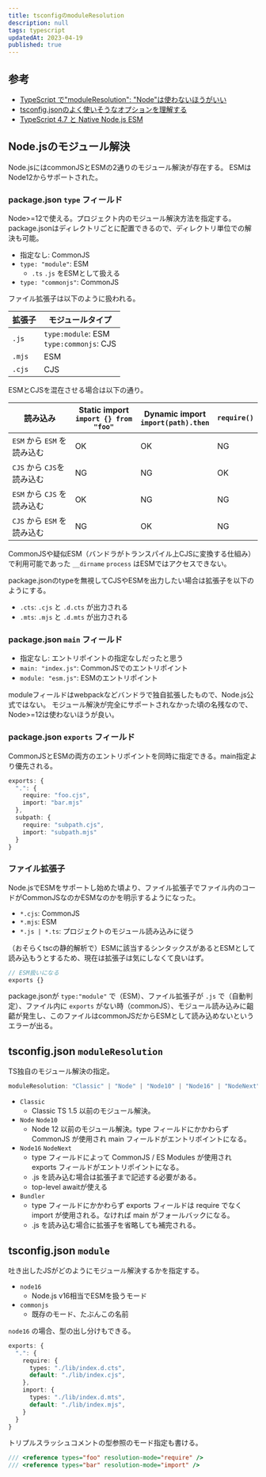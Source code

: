 ```yaml
---
title: tsconfigのmoduleResolution
description: null
tags: typescript
updatedAt: 2023-04-19
published: true
---
```


## 参考

- [TypeScript で"moduleResolution": "Node"は使わないほうがいい](https://blog.s2n.tech/articles/dont-use-moduleresolution-node)
- [tsconfig.jsonのよく使いそうなオプションを理解する](https://zenn.dev/chida/articles/bdbcd59c90e2e1)
- [TypeScript 4\.7 と Native Node\.js ESM](https://quramy.medium.com/typescript-4-7-%E3%81%A8-native-node-js-esm-189753a19ba8)

## Node.jsのモジュール解決

Node.jsにはcommonJSとESMの2通りのモジュール解決が存在する。
ESMはNode12からサポートされた。

### package.json `type` フィールド

Node>=12で使える。プロジェクト内のモジュール解決方法を指定する。
package.jsonはディレクトリごとに配置できるので、ディレクトリ単位での解決も可能。

- 指定なし:  CommonJS
- `type: "module"`: ESM
  - `.ts` `.js` をESMとして扱える
- `type: "commonjs"`: CommonJS

ファイル拡張子は以下のように扱われる。

拡張子 | モジュールタイプ
--- | ---
`.js` | `type:module`: ESM<br>`type:commonjs`: CJS
`.mjs` | ESM
`.cjs` | CJS

ESMとCJSを混在させる場合は以下の通り。

読み込み | Static import <br>`import {} from "foo"` | Dynamic import<br>`import(path).then` | `require()`
--- | --- | --- | ---
`ESM` から `ESM` を読み込む | OK | OK | NG
`CJS` から `CJS`を読み込む | NG | NG | OK
`ESM` から `CJS` を読み込む | OK | NG | NG
`CJS` から `ESM` を読み込む | NG | OK | NG

CommonJSや疑似ESM（バンドラがトランスパイル上CJSに変換する仕組み）で利用可能であった `__dirname` `process` はESMではアクセスできない。

package.jsonのtypeを無視してCJSやESMを出力したい場合は拡張子を以下のようにする。

- `.cts`: `.cjs` と `.d.cts` が出力される
- `.mts`: `.mjs` と `.d.mts` が出力される

### package.json `main` フィールド

- 指定なし: エントリポイントの指定なしだったと思う
- `main: "index.js"`: CommonJSでのエントリポイント
- `module: "esm.js"`: ESMのエントリポイント

moduleフィールドはwebpackなどバンドラで独自拡張したもので、Node.js公式ではない。
モジュール解決が完全にサポートされなかった頃の名残なので、Node>=12は使わないほうが良い。

### package.json `exports` フィールド

CommonJSとESMの両方のエントリポイントを同時に指定できる。main指定より優先される。

```ts
exports: {
  ".": {
    require: "foo.cjs",
    import: "bar.mjs"
  },
  subpath: {
    require: "subpath.cjs",
    import: "subpath.mjs"
  }
}
```

### ファイル拡張子

Node.jsでESMをサポートし始めた頃より、ファイル拡張子でファイル内のコードがCommonJSなのかESMなのかを明示するようになった。

- `*.cjs`: CommonJS
- `*.mjs`: ESM
- `*.js | *.ts`: プロジェクトのモジュール読み込みに従う

（おそらくtscの静的解析で）ESMに該当するシンタックスがあるとESMとして読み込もうとするため、現在は拡張子は気にしなくて良いはず。

```ts
// ESM扱いになる
exports {}
```

package.jsonが `type:"module"` で（ESM）、ファイル拡張子が `.js` で（自動判定）、ファイル内に `exports` がない時（commonJS）、モジュール読み込みに齟齬が発生し、このファイルはcommonJSだからESMとして読み込めないというエラーが出る。

## tsconfig.json `moduleResolution`

TS独自のモジュール解決の指定。

```ts
moduleResolution: "Classic" | "Node" | "Node10" | "Node16" | "NodeNext" | "Bundler"
```

- `Classic`
  - Classic TS 1.5 以前のモジュール解決。
- `Node` `Node10`
  - Node 12 以前のモジュール解決。type フィールドにかかわらず CommonJS が使用され main フィールドがエントリポイントになる。
- `Node16` `NodeNext`
  - type フィールドによって CommonJS / ES Modules が使用され exports フィールドがエントリポイントになる。
  - .js を読み込む場合は拡張子まで記述する必要がある。
  - top-level awaitが使える
- `Bundler`
  - type フィールドにかかわらず exports フィールドは require でなく import が使用される。なければ main がフォールバックになる。
  - .js を読み込む場合に拡張子を省略しても補完される。

## tsconfig.json `module` 

吐き出したJSがどのようにモジュール解決するかを指定する。

- `node16`
  - Node.js v16相当でESMを扱うモード
- `commonjs`
  - 既存のモード、たぶんこの名前

`node16` の場合、型の出し分けもできる。

```ts
exports: {
  ".": {
    require: {
      types: "./lib/index.d.cts",
      default: "./lib/index.cjs",
    },
    import: {
      types: "./lib/index.d.mts",
      default: "./lib/index.mjs",
    }
  }
}
```

トリプルスラッシュコメントの型参照のモード指定も書ける。

```ts
/// <reference types="foo" resolution-mode="require" />
/// <reference types="bar" resolution-mode="import" />
```

